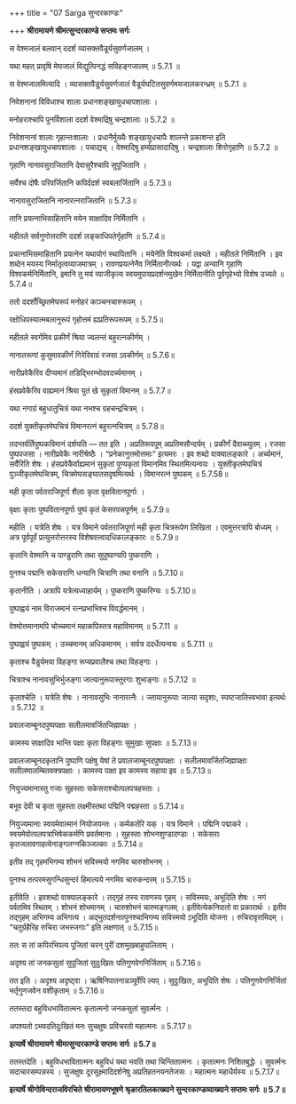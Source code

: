 +++
title = "07 Sarga सुन्दरकाण्डः"

+++
**श्रीरामायणे श्रीमत्सुन्दरकाण्डे सप्तमः सर्गः**

स वेश्मजालं बलवान् ददर्श व्यासक्तवैडूर्यसुवर्णजालम् ।

यथा महत् प्रावृषि मेघजालं विद्युत्पिनद्धं सविहङ्गजालम् ॥ 5.7.1 ॥

स वेश्मजालमित्यादि । व्यासक्तवैडूर्यसुवर्णजालं वैडूर्यघटितसुवर्णमयजालकरन्ध्रम् ॥ 5.7.1 ॥

निवेशनानां विविधाश्च शालाः प्रधानशङ्खायुधचापशालाः ।

मनोहराश्चापि पुनर्विशाला ददर्श वेश्माद्रिषु चन्द्रशालाः ॥ 5.7.2 ॥

निवेशनानां शालाः गृहान्तःशालाः । प्रधानैर्मुख्यैः शङ्खायुधचापैः शालन्ते प्रकाशन्त इति प्रधानशङ्खायुधचापशालाः । पचाद्यच् । वेश्मादिषु हर्म्यप्रासादादिषु । चन्द्रशालाः शिरोगृहाणि ॥ 5.7.2 ॥

गृहाणि नानावसुराजितानि देवासुरैश्चापि सुपूजितानि ।

सर्वैश्च दोषैः परिवर्जितानि कपिर्ददर्श स्वबलार्जितानि ॥ 5.7.3॥

नानावसुराजितानि नानारत्नराजितानि ॥ 5.7.3॥

तानि प्रयत्नाभिसाहितानि मयेन साक्षादिव निर्मितानि ।

महीतले सर्वगुणोत्तराणि ददर्श लङ्काधिपतेर्गृहाणि ॥ 5.7.4॥

प्रचत्नाभिसमाहितानि प्रयत्नेन यथायोगं स्थापितानि । मयेनेति विश्वकर्मा लक्ष्यते । महीतले निर्मितानि । इव शब्देन मयस्य निर्मातृत्वव्याजमात्रम् । रावणप्रयत्नेनैव निर्मितानीत्यर्थः । यद्वा अन्यानि गृहाणि विश्वकर्मनिर्मितानि, इमानि तु मयं व्याजीकृत्य स्वयमुपायप्रदर्शनमुखेन निर्मितानीति पूर्वगृहेभ्यो विशेष उच्यते ॥ 5.7.4॥

ततो ददर्शोच्छ्रितमेघरूपं मनोहरं काञ्चनचारुरूपम् ।

रक्षोधिपस्यात्मबलानुरूपं गृहोत्तमं ह्यप्रतिरूपरूपम् ॥ 5.7.5॥

महीतले स्वर्गमिव प्रकीर्णं श्रिया ज्वलन्तं बहुरत्नकीर्णम् ।

नानातरूणां कुसुमावकीर्णं गिरेरिवाग्रं रजसा ऽवकीर्णम् ॥ 5.7.6॥

नारीप्रवेकैरिव दीप्यमानं तडिद्भिरम्भोदवदर्च्यमानम् ।

हंसप्रवेकैरिव वाह्यमानं श्रिया युतं खे सुकृतां विमानम् ॥ 5.7.7॥

यथा नगाग्रं बहुधातुचित्रं यथा नभश्च ग्रहचन्द्रचित्रम् ।

ददर्श युक्तीकृतमेघचित्रं विमानरत्नं बहुरत्नचित्रम् ॥ 5.7.8॥

तदन्तर्वर्तिपुष्पकविमानं दर्शयति — तत इति । अप्रतिरूपपूम् अप्रतिमसौन्दर्यम् । प्रकीर्णं दैवाच्च्युतम् । रजसा पुष्पपजसा । नारीप्रवेकैः नारीश्रेष्ठैः । “प्रनेकानुत्तमोत्तमाः” इत्यमरः । इव शब्दो वाक्यालङ्कारे । अर्च्यमानं, सर्वैरिति शेषः । हंसप्रवेकैर्वाह्यमानं सुकृतां पुण्यकृतां विमानमिव स्थितमित्यन्वयः । युक्तीकृतमेघचित्रं पुञ्जीकृतमेघचित्रम्, चित्रमेघसङ्घातसदृषमित्यर्थः । विमानरत्नं पुष्पकम् ॥ 5.7.58॥

मही कृता पर्वतराजिपूर्णा शैलाः कृता वृक्षवितानपूर्णाः ।

वृक्षाः कृताः पुष्पवितानपूर्णाः पुष्पं कृतं केसरपत्त्रपूर्णम् ॥ 5.7.9॥

महीति । यत्रेति शेषः । यत्र विमाने पर्वतराजिपूर्णा मही कृता चित्ररूपेण लिखिता । एवमुत्तरत्रापि बोध्यम् । अत्र पूर्वपूर्वं प्रत्युत्तरोत्तरस्य विशेषवत्त्वादधिकालङ्कारः ॥ 5.7.9॥

कृतानि वेश्मानि च पाण्डुराणि तथा सुपुष्पाण्यपि पुष्कराणि ।

पुनश्च पद्मानि सकेसराणि धन्यानि चित्राणि तथा वनानि ॥ 5.7.10॥

कृतानीति । अत्रापि यत्रेत्यध्याहार्यम् । पुष्कराणि पुष्करिण्यः ॥ 5.7.10॥

पुष्पाह्वयं नाम विराजमानं रत्नप्रभाभिश्च विवर्द्धमानम् ।

वेश्मोत्तमानामपि चोच्चमानं महाकपिस्तत्र महाविमानम् ॥ 5.7.11 ॥

पुष्पाह्वयं पुष्पकम् । उच्चमानम् अधिकमानम् । सर्वत्र ददर्धेत्यन्वयः ॥ 5.7.11 ॥

कृताश्च वैडुर्यमया विहङ्गा रूप्यप्रवालैश्च तथा विहङ्गाः ।

चित्राश्च नानावसुभिर्भुजङ्गा जात्यानुरूपास्तुरगाः शुभाङ्गाः ॥ 5.7.12 ॥

कृताश्चेति । यत्रेति शेषः । नानावसुभिः नानारत्नैः । ज्तायानुरूपाः जात्या सदृशाः, स्पष्टजातिस्वभावा इत्यर्थः ॥ 5.7.12 ॥

प्रवालजाम्बूनदपुष्पपक्षाः सलीलमावर्जितजिह्मपक्षः ।

कामस्य साक्षादिव भान्ति पक्षाः कृता विहङ्गाः सुमुखाः सुपक्षाः ॥ 5.7.13॥

प्रवालजाम्बूनदकृतानि पुष्पाणि पक्षेषु येषां ते प्रवालजाम्बूनदपुष्पपक्षाः । सलीलमावर्जितजिह्मपक्षाः सलीलमालम्बितवक्त्रपक्षाः । कामस्य पाक्षा इव कामस्य सहाया इव ॥ 5.7.13॥

नियुज्यमानास्तु गजाः सुहस्ताः सकेसराश्चोत्पलपत्रहस्ताः ।

बभूव देवी च कृता सुहस्ता लक्ष्मीस्तथा पद्मिनि पद्महस्ता ॥ 5.7.14॥

नियुज्यमानाः स्वयमेवात्मानं नियोजयन्तः । कर्मकर्तरि यक् । यत्र विमाने । पद्मिनि पद्माकरे । स्वयमेवोत्पलपत्राभिषेककर्मणि प्रवर्तमानाः । सुहस्ताः शोभनशुण्डादण्डाः । सकेसराः कृतजलावगाहत्वेनाङ्गलग्नकिञ्जल्काः ॥ 5.7.14॥

इतीव तद् गृहमभिगम्य शोभनं सविस्मयो नगमिव चारुशोभनम् ।

पुनश्च तत्परमसुगन्धिसुन्दरं हिमात्यये नगमिव चारुकन्दरम् ॥ 5.7.15॥

इतीवेति । इवशब्दो वाक्यालङ्कारे । तद्गृहं तस्य रावणस्य गृहम् । सविस्मयः, अभूदिति शेषः । नगं पर्वतमिव स्थितम् । शोभनं शोभमानम् । चारुशोभनं चारुमङ्गलम् । इतीवेत्येकनिपातो वा प्रकारार्थः । इतीव तद्गृहम् अभिगम्य अभिगत्य । अद्भुतदर्शनात्पुनश्चाभिगम्य सविस्मयो ऽभूदिति योजना । रुचिरावृत्तमिदम् । “चतुर्ग्रहैरिह रुचिरा जभस्जगाः” इति लक्षणात् ॥ 5.7.15॥

ततः स तां कपिरभिपत्य पूजितां चरन् पुरीं दशमुखबाहुपालिताम् ।

अदृश्य तां जनकसुतां सुपूजितां सुदुःखितः पतिगुणवेगनिर्जिताम् ॥ 5.7.16॥

तत इति । अदृश्य अदृष्ट्वा । ऋषिनिपातनान्नञ्पूर्वेपि ल्यप् । सुदुःखितः, अभूदिति शेषः । पतिगुणवेगनिर्जितां भर्तृगुणजवेन वशीकृताम् ॥ 5.7.16॥

ततस्तदा बहुविधभावितात्मनः कृतात्मनो जनकसुतां सुवर्त्मनः ।

अपश्यतो ऽभवदतिदुःखितं मनः सुचक्षुषः प्रविचरतो महात्मनः ॥ 5.7.17॥

**इत्यार्षे श्रीरामायणे श्रीमत्सुन्दरकाण्डे सप्तमः सर्गः ॥ 5.7॥**

ततस्तदेति । बहुविधभावितात्मनः बहुविधं यथा भवति तथा चिन्तितात्मनः । कृतात्मनः निशितबुद्धेः । सुवर्त्मनः सदाचारसम्पन्नस्य । सुजक्षुषः दूरसूक्ष्मादिदर्शनेषु अप्रतिहतनयनतेजसः । महात्मनः महाधैर्यस्य ॥ 5.7.17॥

**इत्यार्षे श्रीगोविन्दराजविरचिते श्रीरामायणभूषणे श्रृङारतिलकाख्याने सुन्दरकाण्डव्याख्याने सप्तमः सर्गः ॥ 5.7॥**
